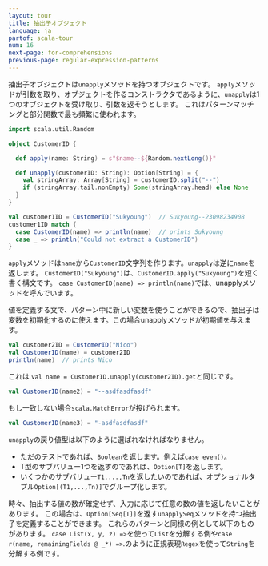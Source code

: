 ```yaml
---
layout: tour
title: 抽出子オブジェクト
language: ja
partof: scala-tour
num: 16
next-page: for-comprehensions
previous-page: regular-expression-patterns
---
```


抽出子オブジェクトは`unapply`メソッドを持つオブジェクトです。
`apply`メソッドが引数を取り、オブジェクトを作るコンストラクタであるように、`unapply`は1つのオブジェクトを受け取り、引数を返そうとします。
これはパターンマッチングと部分関数で最も頻繁に使われます。

```scala mdoc
import scala.util.Random

object CustomerID {

  def apply(name: String) = s"$name--${Random.nextLong()}"

  def unapply(customerID: String): Option[String] = {
    val stringArray: Array[String] = customerID.split("--")
    if (stringArray.tail.nonEmpty) Some(stringArray.head) else None
  }
}

val customer1ID = CustomerID("Sukyoung")  // Sukyoung--23098234908
customer1ID match {
  case CustomerID(name) => println(name)  // prints Sukyoung
  case _ => println("Could not extract a CustomerID")
}
```

`apply`メソッドは`name`から`CustomerID`文字列を作ります。`unapply`は逆に`name`を返します。
 `CustomerID("Sukyoung")`は、`CustomerID.apply("Sukyoung")`を短く書く構文です。
 `case CustomerID(name) => println(name)`では、unapplyメソッドを呼んでいます。

値を定義する文で、パターン中に新しい変数を使うことができるので、抽出子は変数を初期化するのに使えます。この場合unapplyメソッドが初期値を与えます。

```scala mdoc
val customer2ID = CustomerID("Nico")
val CustomerID(name) = customer2ID
println(name)  // prints Nico
```
これは `val name = CustomerID.unapply(customer2ID).get`と同じです。

```scala mdoc
val CustomerID(name2) = "--asdfasdfasdf"
```
もし一致しない場合`scala.MatchError`が投げられます。

```scala mdoc:crash
val CustomerID(name3) = "-asdfasdfasdf"
```

`unapply`の戻り値型は以下のように選ばれなければなりません。

* ただのテストであれば、`Boolean`を返します。例えば`case even()`。
* T型のサブバリュー1つを返すのであれば、`Option[T]`を返します。
* いくつかのサブバリュー`T1,...,Tn`を返したいのであれば、オプショナルタプル`Option[(T1,...,Tn)]`でグループ化します。

時々、抽出する値の数が確定せず、入力に応じて任意の数の値を返したいことがあります。
この場合は、`Option[Seq[T]]`を返す`unapplySeq`メソッドを持つ抽出子を定義することができます。
これらのパターンと同様の例として以下のものがあります。
`case List(x, y, z) =>`を使って`List`を分解する例や`case r(name, remainingFields @ _*) =>`.のように正規表現`Regex`を使って`String`を分解する例です。
